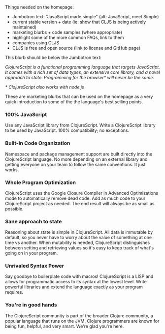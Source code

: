 Things needed on the homepage:

* Jumbotron text: "JavaScript made simple" (alt: JavaScript, meet Simple)
* current stable version + date (ie: show that CLJS is being actively maintained)
* marketing blurbs + code samples (where appropriate)
* highlight some of the more common FAQs, link to them
* companies using CLJS
* CLJS is free and open source (link to license and GitHub page)

This blurb should be below the Jumbotron text:

_ClojureScript is a functional programming language that targets JavaScript. It
comes with a rich set of data types, an extensive core library, and a novel
approach to state. Programming for the browser\* will never be the same._

_\* ClojureScript also works with node.js_

These are marketing blurbs that can be used on the homepage as a very quick
introduction to some of the the language's best selling points.

### 100% JavaScript

Use any JavaScript library from ClojureScript. Write a ClojureScript library to
be used by JavaScript. 100% compatibility; no exceptions.

### Built-in Code Organization

Namespace and package management support are built directly into the
ClojureScript language. No more depending on an external library and getting
everyone on your team to follow the same conventions. It just works.

### Whole Program Optimization

ClojureScript uses the Google Closure Compiler in Advanced Optimizations mode to
automatically remove dead code. Add as much code to your ClojureScript project
as needed. The end result will always be as small as possible.

### Sane approach to state

Reasoning about state is simple in ClojureScript. All data is immutable by
default, so you never have to worry about the value of something at one time vs
another. When mutability is needed, ClojureScript distinguishes between setting
and retrieving values so it's easy to keep track of what's going on in your
program.

### Unrivaled Syntax Power

Say goodbye to boilerplate code with macros! ClojureScript is a LISP and allows
for programmatic access to its syntax at the lowest level. Write powerful
libraries and extend the language exactly as your program requires.

### You're in good hands

The ClojureScript community is part of the broader Clojure community, a popular
language that runs on the JVM. Clojure programmers are known for being fun,
helpful, and very smart. We're glad you're here.

